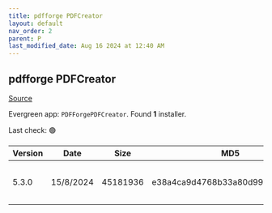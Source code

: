 ```yaml
---
title: pdfforge PDFCreator
layout: default
nav_order: 2
parent: P
last_modified_date: Aug 16 2024 at 12:40 AM
---
```


## pdfforge PDFCreator

[Source](https://www.pdfforge.org/pdfcreator)

Evergreen app: `PDFForgePDFCreator`. Found **1** installer.

Last check: 🟢

| Version | Date      | Size     | MD5                              | Filename                   | URI                                                                                                                                                                                                                                                        |
| ------- | --------- | -------- | -------------------------------- | -------------------------- | ---------------------------------------------------------------------------------------------------------------------------------------------------------------------------------------------------------------------------------------------------------- |
| 5.3.0   | 15/8/2024 | 45181936 | e38a4ca9d4768b33a80d997fd4d1bbfa | PDFCreator-5_3_0-Setup.exe | [https://download.pdfforge.org/download/pdfcreator/5.3.0/PDFCreator-5_3_0-Setup.exe?file=PDFCreator-5_3_0-Setup.exe&download](https://download.pdfforge.org/download/pdfcreator/5.3.0/PDFCreator-5_3_0-Setup.exe?file=PDFCreator-5_3_0-Setup.exe&download) |
